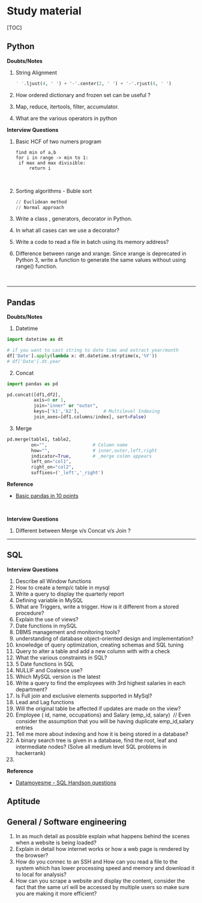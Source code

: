 # Study material

[TOC]



## Python

**Doubts/Notes**

1. String Alignment

   ```python
   ' '.ljust(4, ' ') + '-'.center(2, ' ') + '-'.rjust(4, ' ')

   ```

2. How ordered dictionary and frozen set can be useful ?

3. Map, reduce, itertools, filter, accumulator.

4. What are the various operators in python

**Interview Questions**

1. Basic HCF of two numers program

   ```
   find min of a,b
   for i in range -> min to 1:
   	if max and max divisible:
   		return i
   ```

   ​

2. Sorting algorithms - Buble sort

   ```python
   // Euclidean method
   // Normal approach
   ```

3. Write a class , generators, decorator in Python.

4. In what all cases can we use a decorator?

5. Write a code to read a file in batch using its memory address?

6. Difference between range and xrange. Since xrange is deprecated in Python 3, write a function to generate the same values without using range() function.

   ​

---



## Pandas

**Doubts/Notes**

1. Datetime 

```python
import datetime as dt

# if you want to cast string to date time and extract year/month
df['Date'].apply(lambda x: dt.datetime.strptime(x,'%Y'))
# df['Date'].dt.year
```

2. Concat

```python
import pandas as pd

pd.concat([df1,df2], 
          axis=0 or 1, 
          join="inner" or "outer", 
          keys=['k1','k2'],			# Multilevel Indexing
          join_axes=[df1.columns/index], sort=False)
```

3. Merge

```python
pd.merge(table1, table2, 
         on="", 				# Column name
         how="",				# inner,outer,left,right
         indicator=True,		# _merge colmn appears
         left_on="col1",
         right_on="col2",
         suffixes=('_left','_right')
```



**Reference**

- [Basic pandas in 10 points ](https://pandas.pydata.org/pandas-docs/stable/getting_started/10min.html>**)

  ​

**Interview Questions**

1. Different between Merge v/s Concat v/s  Join ?




---

## SQL



**Interview Questions**

1. Describe all Window functions
2. How to create a temp/c table in mysql
3. Write a query to display the quarterly report 
4. Defining variable in MySQL
5. What are Triggers, write a trigger. How is it different from a stored procedure?
6. Explain the use of views?
7. Date functions in mySQL
8.  DBMS management and monitoring tools?
9. understanding of database object-oriented design and implementation?
10. knowledge of query optimization, creating schemas and SQL tuning
2. Query to alter a table and add a new column with with a check
3. What the various constraints in SQL?
4. 5 Date functions in SQL
5. NULLIF and Coalesce  use?
6. Which MySQL version is the latest
7. Write a query to find the employees with 3rd highest salaries in each department?
8. Is Full join and exclusive elements supported in MySql?
9. Lead and Lag functions
19. Will the original table be affected if updates are made on the view?
20.  Employee ( id, name, occupations) and Salary (emp_id, salary)
    ​
    // Even consider the assumption that you will be having duplicate emp_id,salary entries
21. Tell me more about indexing and how it is being stored in a database?
22. A binary search tree is given in a database, find the root, leaf and intermediate nodes? (Solve all medium level SQL problems in hackerrank)
23. ​


**Reference**

- [Datamovesme - SQL Handson questions](https://datamovesme.com/2019/12/30/hands-on-sql-practice-for-a-data-science-interview/)



## Aptitude





## General / Software engineering 

1. In as much detail as possible explain what happens behind the scenes when a website is being loaded?
2. Explain  in detail how internet works or how a web page is rendered by the browser?
3. How do you connec to an SSH and How can you read a file to the system which has lower processing speed and memory and download it to local for analysis?
4. How can you scrape a website and display the content, consider the fact that the same url will be accessed by multiple users so make sure you are making it more efficient? 